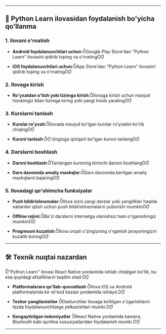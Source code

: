 

---

## 📱 Python Learn ilovasidan foydalanish bo'yicha qo'llanma

### 1. Ilovani o'rnatish

- **Android foydalanuvchilari uchun**:Google Play Store'dan "Python Learn" ilovasini qidirib toping va o'rnating

- **iOS foydalanuvchilari uchun**:App Store'dan "Python Learn" ilovasini qidirib toping va o'rnating

### 2. Ilovaga kirish

- **Ro'yxatdan o'tish yoki tizimga kirish**:Ilovaga kirish uchun mavjud hisobingiz bilan tizimga kiring yoki yangi hisob yarating

### 3. Kurslarni tanlash

- **Kurslar ro'yxati**:Ilovada mavjud bo'lgan kurslar ro'yxatini ko'rib chiqing

- **Kursni tanlash**:O'zingizga qiziqarli bo'lgan kursni tanlang

### 4. Darslarni boshlash

- **Darsni boshlash**:Tanlangan kursning birinchi darsini boshlang

- **Dars davomida amaliy mashqlar**:Dars davomida berilgan amaliy mashqlarni bajaring

### 5. Ilovadagi qo'shimcha funksiyalar

- **Push bildirishnomalar**:Ilova sizni yangi darslar yoki yangiliklar haqida xabardor qilish uchun push bildirishnomalarni yuborishi mumkin

- **Offline rejimi**:Ba'zi darslarni internetga ulanishsiz ham o'rganishingiz mumkin

- **Progressni kuzatish**:Ilova orqali o'zingizning o'rganish jarayoningizni kuzatib boring

---

## 🛠️ Texnik nuqtai nazardan
"Python Learn" ilovasi React Native yordamida ishlab chiqilgan bo'lib, bu esa quyidagi afzalliklarni taqdim etad:

- **Platformalararo qo'llab-quvvatlash** Ilova iOS va Android platformalarida bir xil kod bazasi yordamida ishlayd.

- **Tezkor yangilanishlar** Dasturchilar ilovaga kiritilgan o'zgarishlarni tezda foydalanuvchilarga yetkazishlari mumki.

- **Kengaytirilgan imkoniyatlar** React Native yordamida kamera, Bluetooth kabi qurilma xususiyatlaridan foydalanish mumki.

---

